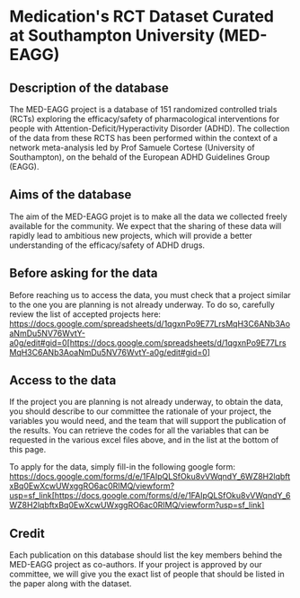 # Medication's RCT Dataset Curated at Southampton University (MED-EAGG)

## Description of the database

The MED-EAGG project is a database of 151 randomized controlled trials (RCTs) exploring the efficacy/safety of pharmacological interventions for people with Attention-Deficit/Hyperactivity Disorder (ADHD). The collection of the data from these RCTS has been performed within the context of a network meta-analysis led by Prof Samuele Cortese (University of Southampton), on the behald of the European ADHD Guidelines Group (EAGG).

## Aims of the database

The aim of the MED-EAGG projet is to make all the data we collected freely available for the community. We expect that the sharing of these data will rapidly lead to ambitious new projects, which will provide a better understanding of the efficacy/safety of ADHD drugs.

## Before asking for the data

Before reaching us to access the data, you must check that a project similar to the one you are planning is not already underway. To do so, carefully review the list of accepted projects here: https://docs.google.com/spreadsheets/d/1qgxnPo9E77LrsMqH3C6ANb3AoaNmDu5NV76WvtY-a0g/edit#gid=0[https://docs.google.com/spreadsheets/d/1qgxnPo9E77LrsMqH3C6ANb3AoaNmDu5NV76WvtY-a0g/edit#gid=0]

## Access to the data

If the project you are planning is not already underway, to obtain the data, you should describe to our committee the rationale of your project, the variables you would need, and the team that will support the publication of the results. You can retrieve the codes for all the variables that can be requested in the various excel files above, and in the list at the bottom of this page.

To apply for the data, simply fill-in the following google form: https://docs.google.com/forms/d/e/1FAIpQLSfOku8vVWqndY_6WZ8H2lqbftxBq0EwXcwUWxggRO6ac0RIMQ/viewform?usp=sf_link[https://docs.google.com/forms/d/e/1FAIpQLSfOku8vVWqndY_6WZ8H2lqbftxBq0EwXcwUWxggRO6ac0RIMQ/viewform?usp=sf_link]

## Credit

Each publication on this database should list the key members behind the MED-EAGG project as co-authors. If your project is approved by our committee, we will give you the exact list of people that should be listed in the paper along with the dataset.
